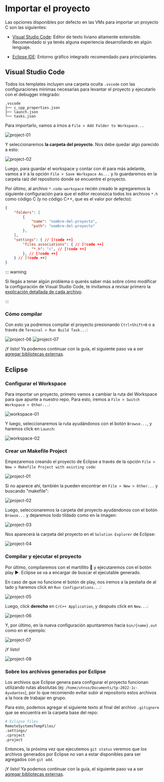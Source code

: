 
# Importar el proyecto

Las opciones disponibles por defecto en las VMs para importar un proyecto C son
las siguientes:

- [Visual Studio Code](#visual-studio-code): Editor de texto liviano altamente
extensible. Recomendado si ya tenés alguna experiencia desarrollando en
algún lenguaje.

- [Eclipse IDE](#eclipse): Entorno gráfico integrado recomendado para
principiantes.

## Visual Studio Code

Todos los templates incluyen una carpeta oculta `.vscode` con las
configuraciones mínimas necesarias para levantar el proyecto y ejecutarlo con el
debugger integrado:

```
.vscode
├── c_cpp_properties.json
├── launch.json
└── tasks.json
```

Para importarlo, vamos a irnos a `File > Add Folder to Workspace...`

![project-01](https://user-images.githubusercontent.com/39303639/197107912-7e2c49cc-efcb-45ef-8dce-c7b9c75c9027.png)

Y seleccionaremos **la carpeta del proyecto**. Nos debe quedar algo parecido a
esto:

![project-02](/img/code/project-02.png)

Luego, para guardar el workspace y contar con él para más adelante, vamos a ir
a la opción `File > Save Workspace As...` y lo guardaremos en la carpeta raíz
del repositorio donde se encuentre el proyecto.

Por último, al archivo `*.code-workspace` recién creado le agregaremos la
siguiente configuración para que el editor reconozca todos los archivos `*.h`
como código C (y no código C++, que es el valor por defecto):

```json
{
	"folders": [
		{
			"name": "nombre-del-proyecto",
			"path": "nombre-del-proyecto"
		},
	],
	"settings": { // [!code ++]
		"files.associations": { // [!code ++]
			"*.h": "c", // [!code ++]
		}, // [!code ++]
	} // [!code ++]
}
```

::: warning

Si llegás a tener algún problema o querés saber más sobre cómo modificar la
configuración de Visual Studio Code, te invitamos a revisar primero la
[explicación detallada de cada archivo](./code).

:::

### Cómo compilar

Con esto ya podremos compilar el proyecto presionando `Ctrl+Shift+B` o
a través de `Terminal > Run Build Task...`:


![project-06](https://user-images.githubusercontent.com/39303639/197194695-9e079198-3313-42d9-a20e-ce04580f778f.png)
![project-07](/img/code/project-07.png)

¡Y listo! Ya podemos continuar con la guía, el siguiente paso va a ser
[agregar bibliotecas externas](./linkear-bibliotecas).

## Eclipse


### Configurar el Workspace

Para importar un proyecto, primero vamos a cambiar la ruta del Workspace para
que apunte a nuestro repo. Para esto, iremos a
`File > Switch Workspace > Other...`:

![workspace-01](/img/eclipse/workspace-01.png)

Y luego, seleccionaremos la ruta ayudándonos con el botón `Browse...`, y haremos
click en `Launch`:

![workspace-02](/img/eclipse/workspace-02.png)

### Crear un Makefile Project

Empezaremos creando el proyecto de Eclipse a través de la opción
`File > New > Makefile Project with existing code`:

![project-01](/img/eclipse/project-01.png)

Si no aparece ahí, también la pueden encontrar en
`File > New > Other...` y buscando "makefile":

![project-02](/img/eclipse/project-02.png)


Luego, seleccionaremos la carpeta del proyecto ayudándonos con el botón
`Browse...` y dejaremos todo tildado como en la imagen:

![project-03](/img/eclipse/project-03.png)

Nos aparecerá la carpeta del proyecto en el `Solution Explorer` de Eclipse:

![project-04](/img/eclipse/project-04.png)

### Compilar y ejecutar el proyecto

Por último, compilaremos con el martillito :hammer: y ejecutaremos con el botón
play :arrow_forward:. Eclipse se va a encargar de buscar el ejecutable generado.

En caso de que no funcione el botón de play, nos iremos a la pestaña de al lado
y haremos click en `Run Configurations...`:

![project-05](/img/eclipse/project-05.png)

Luego, click **derecho** en `C/C++ Application`, y después click en `New...`:

![project-06](/img/eclipse/project-06.png)

Y, por último, en la nueva configuración apuntaremos hacia `bin/{name}.out` como
en el ejemplo:

![project-07](/img/eclipse/project-07.png)

¡Y listo!

![project-08](/img/eclipse/project-08.png)


### Sobre los archivos generados por Eclipse

Los archivos que Eclipse genera para configurar el proyecto funcionan utilizando
rutas absolutas (ej: `/home/utnso/Documents/tp-2022-1c-Ayudantes`), por lo que
recomiendo evitar subir al repositorio estos archivos a la hora de trabajar en
grupo.

Para esto, podemos agregar el siguiente texto al final del archivo `.gitignore`
que se encuentra en la carpeta base del repo:

```bash
# Eclipse files
RemoteSystemsTempFiles/
.settings/
.cproject
.project
```

Entonces, la próxima vez que ejecutemos `git status` veremos que los archivos
generados por Eclipse no van a estar disponibles para ser agregados con
`git add`.

¡Y listo! Ya podemos continuar con la guía, el siguiente paso va a ser
[agregar bibliotecas externas](./linkear-bibliotecas).
